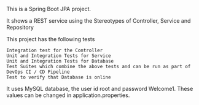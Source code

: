 This is a Spring Boot JPA project.

It shows a REST service using the Stereotypes of Controller, Service and Repository

This project has the following tests

	Integration test for the Controller
	Unit and Integration Tests for Service
	Unit and Integration Tests for Database
	Test Suites which combine the above tests and can be run as part of DevOps CI / CD Pipeline
	Test to verify that Database is online

It uses MySQL database, the user id root and password Welcome1.  These values can be changed in application.properties.  